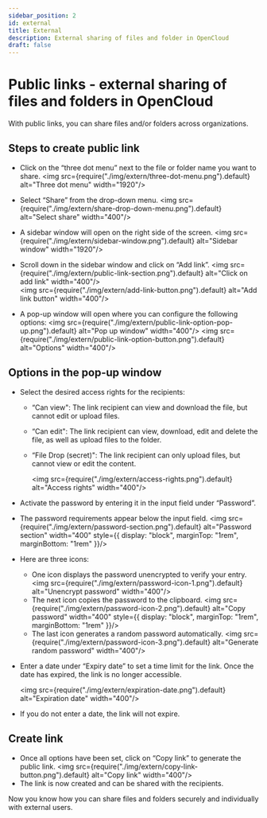 ```yaml
---
sidebar_position: 2
id: external
title: External
description: External sharing of files and folder in OpenCloud
draft: false
---
```


# Public links - external sharing of files and folders in OpenCloud

With public links, you can share files and/or folders across organizations.

## Steps to create public link

- Click on the “three dot menu” next to the file or folder name you want to share.
  <img src={require("./img/extern/three-dot-menu.png").default} alt="Three dot menu" width="1920"/>

- Select “Share” from the drop-down menu.
  <img src={require("./img/extern/share-drop-down-menu.png").default} alt="Select share" width="400"/>

- A sidebar window will open on the right side of the screen.
  <img src={require("./img/extern/sidebar-window.png").default} alt="Sidebar window" width="1920"/>

- Scroll down in the sidebar window and click on “Add link”.
  <img src={require("./img/extern/public-link-section.png").default} alt="Click on add link" width="400"/>  
  <img src={require("./img/extern/add-link-button.png").default} alt="Add link button" width="400"/>

- A pop-up window will open where you can configure the following options:
  <img src={require("./img/extern/public-link-option-pop-up.png").default} alt="Pop up window" width="400"/>
  <img src={require("./img/extern/public-link-option-button.png").default} alt="Options" width="400"/>

## Options in the pop-up window

- Select the desired access rights for the recipients:
  - “Can view":
    The link recipient can view and download the file, but cannot edit or upload files.
  - “Can edit":
    The link recipient can view, download, edit and delete the file, as well as upload files to the folder.
  - “File Drop (secret)":
    The link recipient can only upload files, but cannot view or edit the content.

    <img src={require("./img/extern/access-rights.png").default} alt="Access rights" width="400"/>

- Activate the password by entering it in the input field under “Password”.
- The password requirements appear below the input field.
  <img src={require("./img/extern/password-section.png").default} alt="Password section" width="400" style={{ display: "block", marginTop: "1rem", marginBottom: "1rem" }}/>
- Here are three icons:
  - One icon displays the password unencrypted to verify your entry.
    <img src={require("./img/extern/password-icon-1.png").default} alt="Unencrypt password" width="400"/>
  - The next icon copies the password to the clipboard.
    <img src={require("./img/extern/password-icon-2.png").default} alt="Copy password" width="400" style={{ display: "block", marginTop: "1rem", marginBottom: "1rem" }}/>
  - The last icon generates a random password automatically.
    <img src={require("./img/extern/password-icon-3.png").default} alt="Generate random password" width="400"/>

- Enter a date under “Expiry date” to set a time limit for the link. Once the date has expired, the link is no longer accessible.

  <img src={require("./img/extern/expiration-date.png").default} alt="Expiration date" width="400"/>

- If you do not enter a date, the link will not expire.

## Create link

- Once all options have been set, click on “Copy link” to generate the public link.
  <img src={require("./img/extern/copy-link-button.png").default} alt="Copy link" width="400"/>
- The link is now created and can be shared with the recipients.

Now you know how you can share files and folders securely and individually with external users.
